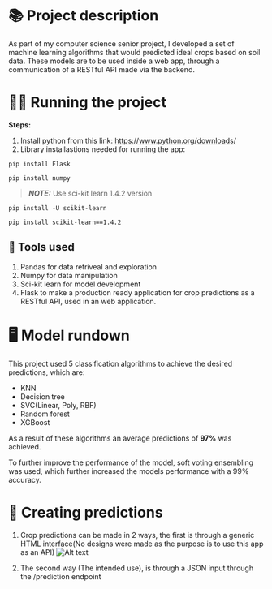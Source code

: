 # 📚 Project description
As part of my computer science senior project, I developed a set of machine learning algorithms that would predicted ideal crops based on soil data. These models are to be used inside a web app, through a communication of a RESTful API made via the backend.
# 🏃‍♂️ Running the project
__Steps:__

1) Install python from this link: https://www.python.org/downloads/
2) Library installastions needed for running the app:
```
pip install Flask
```
```
pip install numpy
```
> **_NOTE:_**  Use sci-kit learn 1.4.2 version

```
pip install -U scikit-learn
```
```
pip install scikit-learn==1.4.2
```


## 🔧 Tools used
1) Pandas for data retriveal and exploration
2) Numpy for data manipulation 
3) Sci-kit learn for model development
4) Flask to make a production ready application for crop predictions as a RESTful API, used in an web application.

# 🖥 Model rundown
This project used 5 classification algorithms to achieve the desired predictions, which are:
- KNN
- Decision tree
- SVC(Linear, Poly, RBF)
- Random forest
- XGBoost

As a result of these algorithms an average predictions of __97%__ was achieved.

To further improve the performance of the model, soft voting ensembling was used, which further increased the models performance with a 99% accuracy.

# 🧠 Creating predictions
1) Crop predictions can be made in 2 ways, the first is through a generic HTML interface(No designs were made as the purpose is to use this app as an API)
![Alt text](image.png)

2) The second way (The intended use), is through a JSON input through the /prediction endpoint
